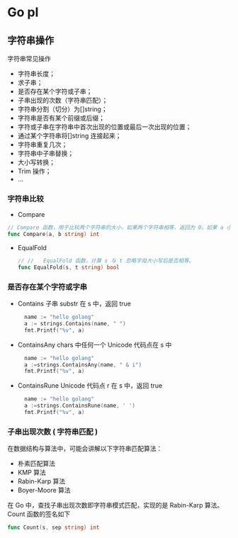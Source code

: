 # Go pl



## 字符串操作

字符串常见操作

- 字符串长度；
- 求子串；
- 是否存在某个字符或子串；
- 子串出现的次数（字符串匹配）；
- 字符串分割（切分）为[]string；
- 字符串是否有某个前缀或后缀；
- 字符或子串在字符串中首次出现的位置或最后一次出现的位置；
- 通过某个字符串将[]string 连接起来；
- 字符串重复几次；
- 字符串中子串替换；
- 大小写转换；
- Trim 操作；
- ...

### 字符串比较

-  Compare 

  ```go
  // Compare 函数，用于比较两个字符串的大小，如果两个字符串相等，返回为 0。如果 a 小于 b ，返回 -1 ，反之返回 1 。不推荐使用这个函数，直接使用 == != > < >= <= 等一系列运算符更加直观。
  func Compare(a, b string) int 
  
  ```

- EqualFold 

  ```go
  // //   EqualFold 函数，计算 s 与 t 忽略字母大小写后是否相等。
  func EqualFold(s, t string) bool
  
  ```


### 是否存在某个字符或字串

- Contains  子串 substr 在 s 中，返回 true

  ```go
  	name := "hello golang"
  	a := strings.Contains(name, " ")
  	fmt.Printf("%v", a)
  
  ```

- ContainsAny chars 中任何一个 Unicode 代码点在 s 中

  ```go
  	name := "hello golang"
  	a :=strings.ContainsAny(name, " & i")
  	fmt.Printf("%v", a)
  ```

- ContainsRune Unicode 代码点 r 在 s 中，返回 true

  ```go
  	name := "hello golang"
  	a :=strings.ContainsRune(name, ' ')
  	fmt.Printf("%v", a)
  ```


### 子串出现次数 ( 字符串匹配 )

在数据结构与算法中，可能会讲解以下字符串匹配算法：

- 朴素匹配算法
- KMP 算法
- Rabin-Karp 算法
- Boyer-Moore 算法

在 Go 中，查找子串出现次数即字符串模式匹配，实现的是 Rabin-Karp 算法。Count 函数的签名如下

```go
func Count(s, sep string) int
```

